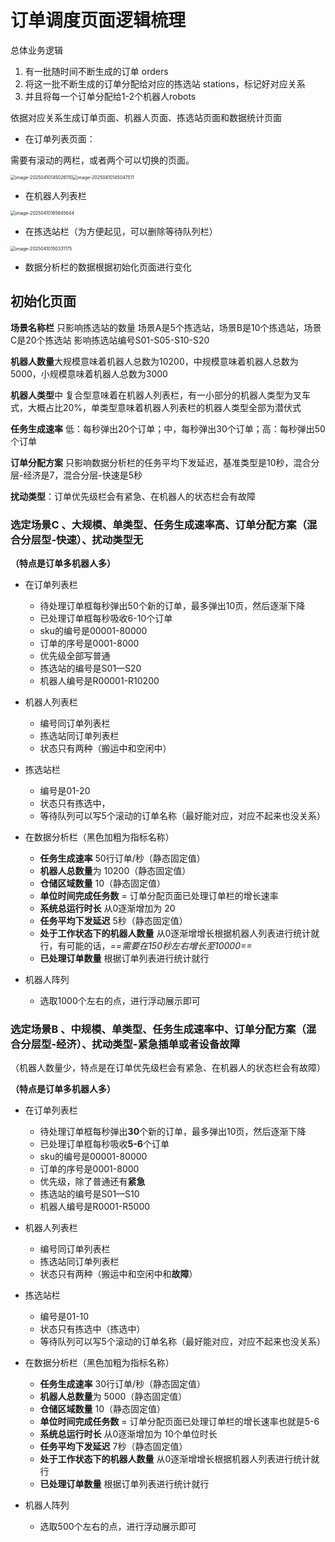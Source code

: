 # 订单调度页面逻辑梳理



总体业务逻辑



1. 有一批随时间不断生成的订单 orders
2. 将这一批不断生成的订单分配给对应的拣选站 stations，标记好对应关系
3. 并且将每一个订单分配给1-2个机器人robots



依据对应关系生成订单页面、机器人页面、拣选站页面和数据统计页面





- 在订单列表页面：

需要有滚动的两栏，或者两个可以切换的页面。

<img src="C:\Users\kk2070s\AppData\Roaming\Typora\typora-user-images\image-20250410145026110.png" alt="image-20250410145026110" style="zoom:50%;" /><img src="C:\Users\kk2070s\AppData\Roaming\Typora\typora-user-images\image-20250410145047511.png" alt="image-20250410145047511" style="zoom:50%;" />



- 在机器人列表栏

<img src="C:\Users\kk2070s\AppData\Roaming\Typora\typora-user-images\image-20250410165645644.png" alt="image-20250410165645644" style="zoom:50%;" />



- 在拣选站栏（为方便起见，可以删除等待队列栏）

<img src="C:\Users\kk2070s\AppData\Roaming\Typora\typora-user-images\image-20250410150331175.png" alt="image-20250410150331175" style="zoom: 50%;" />

- 数据分析栏的数据根据初始化页面进行变化



##  初始化页面

**场景名称栏** 只影响拣选站的数量 场景A是5个拣选站，场景B是10个拣选站，场景C是20个拣选站 影响拣选站编号S01-S05-S10-S20

**机器人数量**大规模意味着机器人总数为10200，中规模意味着机器人总数为5000，小规模意味着机器人总数为3000

**机器人类型**中 复合型意味着在机器人列表栏，有一小部分的机器人类型为叉车式，大概占比20%，单类型意味着机器人列表栏的机器人类型全部为潜伏式

**任务生成速率** 低：每秒弹出20个订单；中，每秒弹出30个订单；高：每秒弹出50个订单

**订单分配方案** 只影响数据分析栏的任务平均下发延迟，基准类型是10秒，混合分层-经济是7，混合分层-快速是5秒

**扰动类型**：订单优先级栏会有紧急、在机器人的状态栏会有故障





### 选定场景C 、大规模、单类型、任务生成速率高、订单分配方案（混合分层型-快速）、扰动类型无

 **（特点是订单多机器人多）**

- 在订单列表栏
  - 待处理订单框每秒弹出50个新的订单，最多弹出10页，然后逐渐下降
  - 已处理订单框每秒吸收6-10个订单
  - sku的编号是00001-80000
  - 订单的序号是0001-8000
  - 优先级全部写普通
  - 拣选站的编号是S01—S20
  - 机器人编号是R00001-R10200
- 机器人列表栏
  - 编号同订单列表栏
  - 拣选站同订单列表栏
  - 状态只有两种（搬运中和空闲中）
- 拣选站栏
  - 编号是01-20
  - 状态只有拣选中，
  - 等待队列可以写5个滚动的订单名称（最好能对应，对应不起来也没关系）

- 在数据分析栏（黑色加粗为指标名称）
  - **任务生成速率**   50行订单/秒（静态固定值）
  - **机器人总数量**为  10200（静态固定值）
  - **仓储区域数量** 10（静态固定值）
  - **单位时间完成任务数**   =  订单分配页面已处理订单栏的增长速率
  - **系统总运行时长** 从0逐渐增加为   20
  - **任务平均下发延迟**  5秒（静态固定值）
  - **处于工作状态下的机器人数量**   从0逐渐增增长根据机器人列表进行统计就行，有可能的话，*==需要在150秒左右增长至10000==*
  - **已处理订单数量** 根据订单列表进行统计就行
- 机器人阵列
  - 选取1000个左右的点，进行浮动展示即可





### 选定场景B 、中规模、单类型、任务生成速率中、订单分配方案（混合分层型-经济）、扰动类型-紧急插单或者设备故障

（机器人数量少，特点是在订单优先级栏会有紧急、在机器人的状态栏会有故障）

 **（特点是订单多机器人多）**

- 在订单列表栏
  - 待处理订单框每秒弹出**30**个新的订单，最多弹出10页，然后逐渐下降
  - 已处理订单框每秒吸收**5-6**个订单
  - sku的编号是00001-80000
  - 订单的序号是0001-8000
  - 优先级，除了普通还有**紧急**
  - 拣选站的编号是S01—S10
  - 机器人编号是R0001-R5000
- 机器人列表栏
  - 编号同订单列表栏
  - 拣选站同订单列表栏
  - 状态只有两种（搬运中和空闲中和**故障**）
- 拣选站栏
  - 编号是01-10
  - 状态只有拣选中（拣选中）
  - 等待队列可以写5个滚动的订单名称（最好能对应，对应不起来也没关系）

- 在数据分析栏（黑色加粗为指标名称）

  - **任务生成速率**   30行订单/秒（静态固定值）
  - **机器人总数量**为  5000（静态固定值）
  - **仓储区域数量** 10（静态固定值）
  - **单位时间完成任务数**   =  订单分配页面已处理订单栏的增长速率也就是5-6
  - **系统总运行时长** 从0逐渐增加为   10个单位时长
  - **任务平均下发延迟**  7秒（静态固定值）
  - **处于工作状态下的机器人数量**   从0逐渐增增长根据机器人列表进行统计就行
  - **已处理订单数量** 根据订单列表进行统计就行

- 机器人阵列

  - 选取500个左右的点，进行浮动展示即可

  

  

  







































